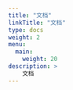 ```yaml
---
title: "文档"
linkTitle: "文档"
type: docs
weight: 2
menu:
  main:
    weight: 20
description: >
    文档
---
```

